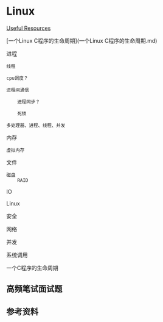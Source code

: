 # Linux

[Useful Resources](Useful-Resources.md)

[一个Linux C程序的生命周期](一个Linux C程序的生命周期.md)

进程

	线程
	
	cpu调度？
	
	进程间通信
	
		进程同步？
	
		死锁
		
	多处理器、进程、线程、并发

内存

	虚拟内存

文件

	磁盘
		RAID

IO



Linux

安全

网络

并发

系统调用

一个C程序的生命周期







## 高频笔试面试题

## 参考资料

